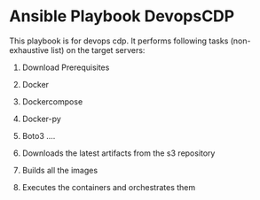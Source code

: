 # Ansible Playbook DevopsCDP

This playbook is for devops cdp. It performs following tasks (non-exhaustive list) on the target servers:

1. Download Prerequisites
  1. Docker
  2. Dockercompose
  3. Docker-py
  4. Boto3
  ....

2. Downloads the latest artifacts from the s3 repository
3. Builds all the images
4. Executes the containers and orchestrates them